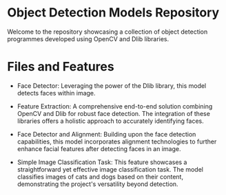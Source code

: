 # Object Detection Models Repository

Welcome to the repository showcasing a collection of object detection programmes developed using OpenCV and Dlib libraries. 

# Files and Features

* Face Detector: Leveraging the power of the Dlib library, this model detects faces within image.

* Feature Extraction: A comprehensive end-to-end solution combining OpenCV and Dlib for robust face detection. The integration of these libraries offers a holistic approach to accurately identifying faces.

* Face Detector and Alignment: Building upon the face detection capabilities, this model incorporates alignment technologies to further enhance facial features after detecting faces in an image.
  
* Simple Image Classification Task: This feature showcases a straightforward yet effective image classification task. The model classifies images of cats and dogs based on their content, demonstrating the project's versatility beyond detection.

